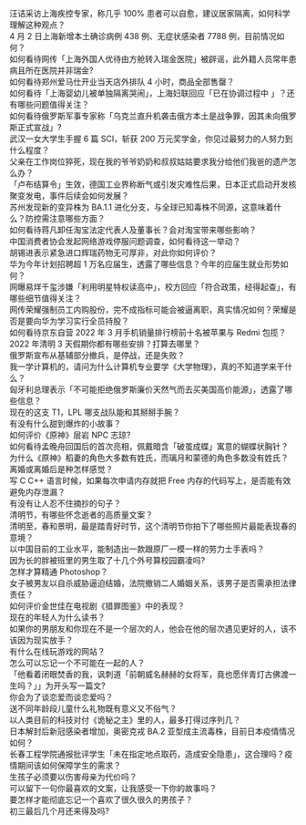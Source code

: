 汪诘采访上海疾控专家，称几乎 100% 患者可以自愈，建议居家隔离，如何科学理解这种观点？  
4 月 2 日上海新增本土确诊病例 438 例、无症状感染者 7788 例，目前情况如何？  
如何看待网传「上海外国人优待由方舱转入瑞金医院」被辟谣，此外籍人员常年患病且所在医院并非瑞金?  
如何看待郑州爱马仕开业当天店外排队 4 小时，商品全部售罄？  
如何看待「上海婴幼儿被单独隔离哭闹」，上海妇联回应「已在协调过程中 」？还有哪些问题值得关注？  
如何看待俄罗斯军事专家称「乌克兰直升机袭击俄方本土是战争罪，因其未向俄罗斯正式宣战」?  
武汉一女大学生手握 6 篇 SCI，斩获 200 万元奖学金，你见过最努力的人努力到什么程度？  
父亲在工作岗位猝死，现在我的爷爷奶奶和叔叔姑姑要求我分给他们我爸的遗产怎么办？  
「卢布结算令」生效，德国工业界称断气或引发灾难性后果，日本正式启动开发核聚变发电，事件后续会如何发展？  
苏州发现新的变异株为 BA.1.1 进化分支，与全球已知毒株不同源，这意味着什么？防控需注意哪些方面？  
如何看待蒋凡卸任淘宝法定代表人及董事长？会对淘宝带来哪些影响？  
中国消费者协会发起网络游戏停服问题调查，如何看待这一举动？  
胡锡进表示紧急进口辉瑞药物无可厚非，对此你如何评价？  
华为今年计划招聘超 1 万名应届生，透露了哪些信息？今年的应届生就业形势如何？  
网曝易烊千玺涉嫌「利用明星特权读高中」，校方回应「符合政策，经得起查」，有哪些细节值得关注？  
网传荣耀强制员工内购股份，完不成指标可能会被逼离职，真实情况如何？荣耀是否是要向华为学习实行全员持股？  
如何看待京东自营 2022 年 3 月手机销量排行榜前十名被苹果与 Redmi 包揽？  
2022 年清明 3 天假期你都有哪些安排？打算去哪里？  
俄罗斯宣布从基辅部分撤兵，是停战，还是失败？  
我一学计算机的，请问为什么计算机专业要学《大学物理》，真的不知道学来干什么？  
匈牙利总理表示「不可能拒绝俄罗斯廉价天然气而去买美国高价能源」，透露了哪些信息？  
现在的这支 T1，LPL 哪支战队能和其掰掰手腕？  
有没有什么甜到爆炸的小故事？  
如何评价《原神》层岩 NPC 志琼?  
如何看待孟晚舟回国后的首次亮相，佩戴暗含「破茧成蝶」寓意的蝴蝶状胸针？  
为什么《原神》稻妻的角色大多数有姓氏，而璃月和蒙德的角色多数没有姓氏？  
离婚或离婚后是种怎样感觉？  
写 C C++ 语言时候，如果每次申请内存就把 Free 内存的代码写上，是否能有效避免内存泄漏？  
有没有让人忍不住摘抄的句子？  
清明节，有哪些怀念逝者的高质量文案？  
清明至，春和景明，最是踏青好时节，这个清明节你拍下了哪些照片最能表现春的意境？  
以中国目前的工业水平，能制造出一款跟原厂一模一样的劳力士手表吗？  
因为长的胖被班里的男生取了十几个外号算校园霸凌吗?  
怎样才算精通 Photoshop？  
女子被男友以自杀威胁逼迫结婚，法院撤销二人婚姻关系，该男子是否需承担法律责任？  
如何评价金世佳在电视剧《猎罪图鉴》中的表现？  
现在的年轻人为什么读书？  
如果你的男朋友和你现在不是一个层次的人，他会在他的层次遇见更好的人，该不该因为现实放手？  
有什么在线玩游戏的网站？  
怎么可以忘记一个不可能在一起的人？  
「他看着闭眼焚香的我，讽刺道「前朝威名赫赫的女将军，竟也愿伴青灯古佛渡一生吗？」」为开头写一篇文?  
你会为了谈恋爱而谈恋爱吗？  
送不同年龄段儿童什么礼物既有意义又不俗气？  
以人类目前的科技对付《诡秘之主》里的人，最多打得过序列几？  
日本解封后新冠感染者增加，奥密克戎 BA.2 亚型成主流毒株，目前日本疫情情况如何？  
长春工程学院通报批评学生「未在指定地点取药，造成安全隐患」，这合理吗？疫情期间该如何保障学生的需求？  
生孩子必须要以伤害母亲为代价吗？  
可以留下一句你最喜欢的文案，让我感受一下你的故事吗？  
要怎样才能彻底忘记一个喜欢了很久很久的男孩子？  
初三最后几个月还来得及吗?  
